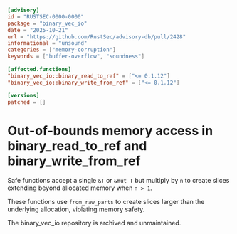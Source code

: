 ```toml
[advisory]
id = "RUSTSEC-0000-0000"
package = "binary_vec_io"
date = "2025-10-21"
url = "https://github.com/RustSec/advisory-db/pull/2428"
informational = "unsound"
categories = ["memory-corruption"]
keywords = ["buffer-overflow", "soundness"]

[affected.functions]
"binary_vec_io::binary_read_to_ref" = ["<= 0.1.12"]
"binary_vec_io::binary_write_from_ref" = ["<= 0.1.12"]

[versions]
patched = []
```

# Out-of-bounds memory access in binary_read_to_ref and binary_write_from_ref

Safe functions accept a single `&T` or `&mut T` but multiply by `n` to create slices extending beyond allocated memory when `n > 1`.

These functions use `from_raw_parts` to create slices larger than the underlying allocation, violating memory safety.

The binary_vec_io repository is archived and unmaintained.
